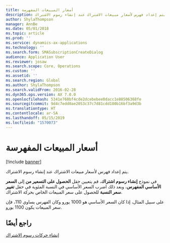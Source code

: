 ```yaml
---
title: أسعار المبيعات المفهرسة
description: يتم إعداد فهرس لأسعار مبيعات الاشتراك عند إنشاء رسوم الاشتراك.
author: ShylaThompson
manager: AnnBe
ms.date: 05/01/2018
ms.topic: article
ms.prod: ''
ms.service: dynamics-ax-applications
ms.technology: ''
ms.search.form: SMASubscriptionCreateDialog
audience: Application User
ms.reviewer: josaw
ms.search.scope: Core, Operations
ms.custom: ''
ms.assetid: ''
ms.search.region: Global
ms.author: ShylaThompson
ms.search.validFrom: 2016-02-28
ms.dyn365.ops.version: AX 7.0.0
ms.openlocfilehash: 5341e760bf4cde2dcebebee0dacc1e88506368fe
ms.sourcegitcommit: 9d4c7edd0ae2053c37c7d81cdd180b16bf3a9d3b
ms.translationtype: HT
ms.contentlocale: ar-SA
ms.lasthandoff: 05/15/2019
ms.locfileid: "1570073"
---
```

# <a name="indexed-sales-prices"></a>أسعار المبيعات المفهرسة  

[!include [banner](../includes/banner.md)]


يتم إعداد فهرس لأسعار مبيعات الاشتراك عند إنشاء رسوم الاشتراك.

في نموذج **إنشاء رسوم اشتراك**، قم يتعيين حقل **الحصول على التسعير من** إلى **السعر الأساسي المفهرس**، وبعد ذلك اضرب السعر الأساسي في النسبة المئوية في حقل **تغيير سعر النسبة** للحصول على سعر المبيعات الخاص بحركة الاشتراك.

على سبيل المثال، إذا كان السعر الأساسي هو 1000 يورو وكان الفهرس يساوي 110، فإن سعر المبيعات يكون 1100 يورو.

## <a name="see-also"></a>راجع أيضًا

[إنشاء حركات رسوم الاشتراك](create-subscription-fee-transactions.md)

  


